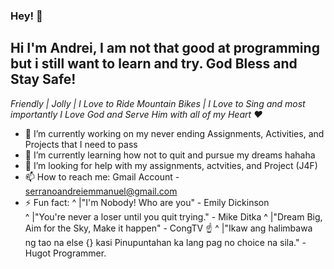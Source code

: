 ### Hey! 👋

## Hi I'm Andrei, I am not that good at programming but i still want to learn and try. God Bless and Stay Safe! 

*Friendly | Jolly | I Love to Ride Mountain Bikes | I Love to Sing and most importantly I Love God and Serve Him with all of my Heart ❤️* 

 - 🔭 I’m currently working on my never ending Assignments, Activities, and Projects that I need to pass 
 - 🌱 I’m currently learning how not to quit and pursue my dreams hahaha 
 - 🤔 I’m looking for help with my assignments, actvities, and Project (J4F) 
 - 📫 How to reach me: Gmail Account - serranoandreiemmanuel@gmail.com 
 - ⚡ Fun fact: 
   ^ |"I'm Nobody! Who are you" - Emily Dickinson    
   ^ |"You're never a loser until you quit trying." - Mike Ditka 
   ^ |"Dream Big, Aim for the Sky, Make it happen" - CongTV ☝️ 
   ^ |"Ikaw ang halimbawa ng tao na else {} kasi Pinupuntahan ka lang pag no choice na sila." - Hugot Programmer.                                                     
